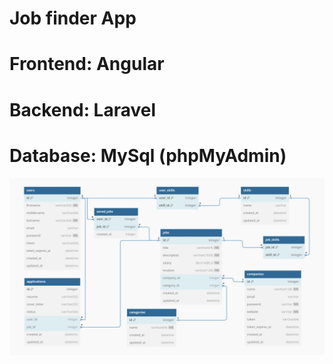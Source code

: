 # Job finder App 

# Frontend: Angular 
# Backend: Laravel
# Database: MySql (phpMyAdmin)

![database-tables](./readme.md-images/database-diagramm.jpg)

